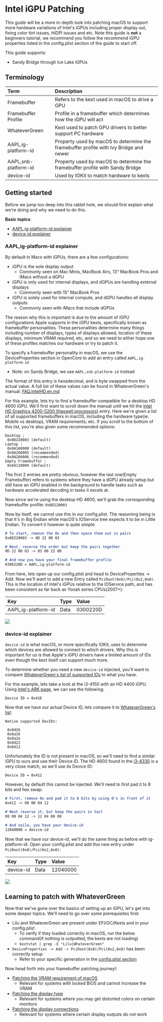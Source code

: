 # Intel iGPU Patching

This guide will be a more in-depth look into patching macOS to support more hardware variations of Intel's iGPUs including proper display out, fixing color tint issues, HiDPI issues and etc. Note this guide is **not** a beginners tutorial, we recommend you follow the recommend iGPU properties listed in the config.plist section of the guide to start off.

This guide supports:

* Sandy Bridge through Ice Lake iGPUs

## Terminology

| Term | Description |
| :--- | :--- |
| Framebuffer | Refers to the kext used in macOS to drive a GPU |
| Framebuffer Profile | Profile in a framebuffer which determines how the iGPU will act |
| WhateverGreen | Kext used to patch GPU drivers to better support PC hardware |
| AAPL,ig-platform-id | Property used by macOS to determine the framebuffer profile with Ivy Bridge and newer |
| AAPL,snb-platform-id | Property used by macOS to determine the framebuffer profile with Sandy Bridge |
| device-id | Used by IOKit to match hardware to kexts |

## Getting started

Before we jump too deep into this rabbit hole, we should first explain what we're doing and why we need to do this.

**Basic topics**:

* [AAPL,ig-platform-id explainer](#aapl-ig-platform-id-explainer)
* [device-id explainer](README.md/#device-id-explainer)

### AAPL,ig-platform-id explainer

By default in Macs with iGPUs, there are a few configurations:

* iGPU is the sole display output
  * Commonly seen on Mac Minis, MacBook Airs, 13" MacBook Pros and iMacs without a dGPU
* iGPU is only used for internal displays, and dGPUs are handling external displays
  * Commonly seen with 15" MacBook Pros
* iGPU is solely used for internal compute, and dGPU handles all display outputs
  * Commonly seen with iMacs that include dGPUs

The reason why this is important is due to the amount of iGPU configurations Apple supports in the iGPU kexts, specifically known as framebuffer personalities. These personalities determine many things including number of displays, types of displays allowed, location of these displays, minimum VRAM required, etc, and so we need to either hope one of these profiles matches our hardware or try to patch it.

To specify a framebuffer personality in macOS, we use the DeviceProperties section in OpenCore to add an entry called `AAPL,ig-platform-id`

* Note: on Sandy Bridge, we use `AAPL,snb-platform-id` instead

The format of this entry is hexadecimal, and is byte swapped from the actual value. A full list of these values can be found in WhateverGreen's manual: [FAQ.IntelHD.en.md](https://github.com/acidanthera/WhateverGreen/blob/master/Manual/FAQ.IntelHD.en.md)

For this example, lets try to find a framebuffer compatible for a desktop HD 4600 iGPU. We'll first want to scroll down the manual until we hit the [Intel HD Graphics 4200-5200 (Haswell processors)](https://github.com/acidanthera/WhateverGreen/blob/master/Manual/FAQ.IntelHD.en.md#Intel-hd-graphics-4200-5200-haswell-processors) entry. Here we're given a list of all supported framebuffers in macOS, including the hardware type(ie. Mobile vs desktop), VRAM requirements, etc. If you scroll to the bottom of this list, you're also given some recommended options:

```
Desktop :
 0x0D220003 (default)
Laptop :
 0x0A160000 (default)
 0x0A260005 (recommended)
 0x0A260006 (recommended)
Empty Framebuffer :
 0x04120004 (default)
```

The first 2 entries are pretty obvious, however the last one(Empty Framebuffer) refers to systems where they have a dGPU already setup but still have an iGPU enabled in the background to handle tasks such as hardware accelerated decoding in tasks it excels at.

Now since we're using the desktop HD 4600, we'll grab the corresponding framebuffer profile: `0x0D220003`

Now by itself, we cannot use this in our config.plist. The reasoning being is that it's in Big Endian while macOS's IOService tree expects it to be in Little Endian. To convert it however is quite simple:

```md
# To start, remove the 0x and then space them out in pairs
0x0D220003 -> 0D 22 00 03

# Next, reverse the order but keep the pairs together
0D 22 00 03 -> 03 00 22 0D

# And now you have your final framebuffer profile
0300220D = AAPL,ig-platform-id
```

From here, lets open up our config.plist and head to DeviceProperties -> Add. Now we'll want to add a new Entry called `PciRoot(0x0)/Pci(0x2,0x0)`. This is the location of Intel's iGPUs relative to the IOService path, and has been consistent as far back as Yonah series CPUs(2007+):

| Key | Type | Value |
| :--- | :--- | :--- |
| AAPL,ig-platform-id | Data | 0300220D |

![](../../images/gpu-patching/ig-platform.png)

### device-id explainer

`device-id` is what macOS, or more specifically IOKit, uses to determine which devices are allowed to connect to which drivers. Why this is important for us is that Apple's iGPU drivers have a limited amount of IDs even though the kext itself can support much more.

To determine whether you need a new `device-id` injected, you'll want to compare [WhateverGreen's list of supported IDs](https://github.com/acidanthera/WhateverGreen/blob/master/Manual/FAQ.IntelHD.en.md) to what you have.

For this example, lets take a look at the i3-4150 with an HD 4400 iGPU. Using [Intel's ARK page](https://ark.Intel.com/content/www/us/en/ark/products/77486/Intel-core-i3-4150-processor-3m-cache-3-50-ghz.html), we can see the following:

```
Device ID = 0x41E
```

Now that we have our actual Device ID, lets compare it to [WhateverGreen's list](https://github.com/acidanthera/WhateverGreen/blob/master/Manual/FAQ.IntelHD.en.md):

```
Native supported DevIDs:

 0x0d26
 0x0a26
 0x0a2e
 0x0d22
 0x0412
```

Unfortunately the ID is not present in macOS, so we'll need to find a similar iGPU to ours and use their Device ID. The HD 4600 found in the [i3-4330](https://ark.Intel.com/content/www/us/en/ark/products/77769/Intel-core-i3-4330-processor-4m-cache-3-50-ghz.html) is a very close match, so we'll use its Device ID:

```
Device ID = 0x412
```

However, by default this cannot be injected. We'll need to first pad it to 8 bits and hex swap:

```md
# First, remove 0x and pad it to 8 bits by using 0's in front of it
0x412 -> 00 00 04 12

# Next reverse it, but keep the pairs in tact
00 00 04 12 -> 12 04 00 00

# And voila, you have your device-id
12040000 = device-id
```

Now that we have our device-id, we'll do the same thing as before with ig-platform-id. Open your config.plist and add this new entry under `PciRoot(0x0)/Pci(0x2,0x0)`:

| Key | Type | Value |
| :--- | :--- | :--- |
| device-id | Data | 12040000 |

![](../../images/gpu-patching/device-id.png)

## Learning to patch with WhateverGreen

Now that we've gone over the basics of setting up an iGPU, let's get into some deeper topics. We'll need to go over some  prerequisites first:

* Lilu and WhateverGreen are present under EFI/OC/Kexts and in your config.plist
  * To verify if they loaded correctly in macOS, run the below command(if nothing is outputted, the kexts are not loading)
  * `kextstat | grep -E "Lilu|WhateverGreen"`
* `DeviceProperties -> Add -> PciRoot(0x0)/Pci(0x2,0x0)` has been correctly setup
  * Refer to your specific generation in the [config.plist section](https://dortania.github.io/OpenCore-Install-Guide/)

Now head forth into your framebuffer patching journey!:

* [Patching the VRAM requirement of macOS](./vram.md)
  * Relevant for systems with locked BIOS and cannot increase the VRAM
* [Patching the display type](./connector.md)
  * Relevant for systems where you may get distorted colors on certain monitors
* [Patching the display connections](./busid.md)
  * Relevant for systems where certain display outputs do not work
